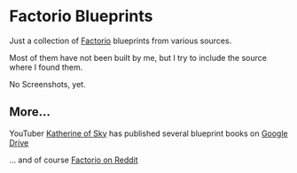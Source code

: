 # Factorio Blueprints
Just a collection of [Factorio](https://www.factorio.com) blueprints from various sources.

Most of them have not been built by me, but I try to include the source where I found them.

No Screenshots, yet.

## More...

YouTuber [Katherine of Sky](https://www.youtube.com/channel/UCTIV3KbAvaGEyNjoMoNaGtQ) has published several blueprint books on [Google Drive](https://drive.google.com/drive/folders/0BwVHGs2mds_XRUVCekwxYnNldnc)

... and of course [Factorio on Reddit](https://www.reddit.com/r/factorio/)
